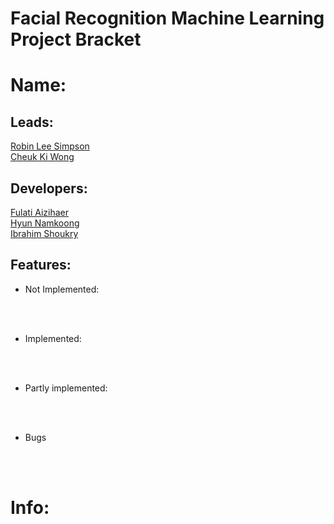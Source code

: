 
# Facial Recognition Machine Learning Project Bracket

# Name: 
## Leads:
<ins> Robin Lee Simpson </ins><br />
<ins> Cheuk Ki Wong </ins><br />
## Developers:
<ins> Fulati Aizihaer </ins><br />
<ins> Hyun Namkoong </ins><br />
<ins> Ibrahim Shoukry </ins><br />

## Features:

- Not Implemented:


<br><br>

- Implemented:


<br><br>

- Partly implemented:


<br><br>

- Bugs


<br><br>

# Info:


